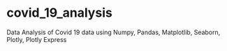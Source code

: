 # covid_19_analysis
Data Analysis of Covid 19 data using Numpy, Pandas, Matplotlib, Seaborn, Plotly, Plotly Express
